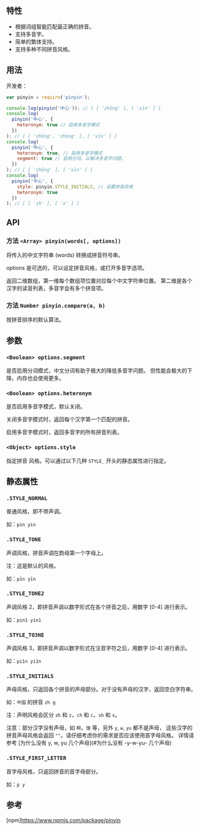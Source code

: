 ## 特性

- 根据词组智能匹配最正确的拼音。
- 支持多音字。
- 简单的繁体支持。
- 支持多种不同拼音风格。

## 用法

开发者：

```js
var pinyin = require('pinyin');

console.log(pinyin('中心')); // [ [ 'zhōng' ], [ 'xīn' ] ]
console.log(
  pinyin('中心', {
    heteronym: true // 启用多音字模式
  })
); // [ [ 'zhōng', 'zhòng' ], [ 'xīn' ] ]
console.log(
  pinyin('中心', {
    heteronym: true, // 启用多音字模式
    segment: true // 启用分词，以解决多音字问题。
  })
); // [ [ 'zhōng' ], [ 'xīn' ] ]
console.log(
  pinyin('中心', {
    style: pinyin.STYLE_INITIALS, // 设置拼音风格
    heteronym: true
  })
); // [ [ 'zh' ], [ 'x' ] ]
```

## API

### 方法 `<Array> pinyin(words[, options])`

将传入的中文字符串 (words) 转换成拼音符号串。

options 是可选的，可以设定拼音风格，或打开多音字选项。

返回二维数组，第一维每个数组项位置对应每个中文字符串位置。
第二维是各个汉字的读音列表，多音字会有多个拼音项。

### 方法 `Number pinyin.compare(a, b)`

按拼音排序的默认算法。

## 参数

### `<Boolean> options.segment`

是否启用分词模式，中文分词有助于极大的降低多音字问题。
但性能会极大的下降，内存也会使用更多。

### `<Boolean> options.heteronym`

是否启用多音字模式，默认关闭。

关闭多音字模式时，返回每个汉字第一个匹配的拼音。

启用多音字模式时，返回多音字的所有拼音列表。

### `<Object> options.style`

指定拼音 风格。可以通过以下几种 `STYLE_` 开头的静态属性进行指定。

## 静态属性

### `.STYLE_NORMAL`

普通风格，即不带声调。

如：`pin yin`

### `.STYLE_TONE`

声调风格，拼音声调在韵母第一个字母上。

注：这是默认的风格。

如：`pīn yīn`

### `.STYLE_TONE2`

声调风格 2，即拼音声调以数字形式在各个拼音之后，用数字 [0-4] 进行表示。

如：`pin1 yin1`

### `.STYLE_TO3NE`

声调风格 3，即拼音声调以数字形式在注音字符之后，用数字 [0-4] 进行表示。

如：`pi1n yi1n`

### `.STYLE_INITIALS`

声母风格，只返回各个拼音的声母部分。对于没有声母的汉字，返回空白字符串。

如：`中国` 的拼音 `zh g`

注：声明风格会区分 `zh` 和 `z`，`ch` 和 `c`，`sh` 和 `s`。

注意：部分汉字没有声母，如 `啊`，`饿` 等，另外 `y`, `w`, `yu` 都不是声母，
这些汉字的拼音声母风格会返回 `""`。请仔细考虑你的需求是否应该使用首字母风格。
详情请参考 [为什么没有 y, w, yu 几个声母](#为什么没有 -y-w-yu- 几个声母)

### `.STYLE_FIRST_LETTER`

首字母风格，只返回拼音的首字母部分。

如：`p y`

## 参考

[npm]https://www.npmjs.com/package/pinyin
